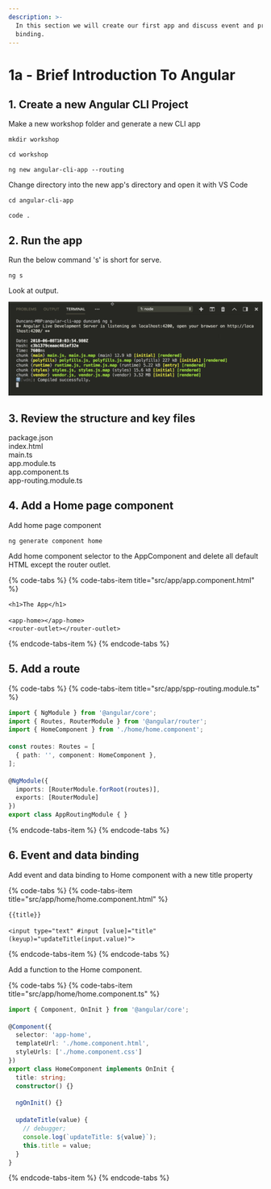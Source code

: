```yaml
---
description: >-
  In this section we will create our first app and discuss event and property
  binding.
---
```


# 1a -  Brief Introduction To Angular

## 1. Create a new Angular CLI Project

Make a new workshop folder and generate a new CLI app

```text
mkdir workshop
```

```text
cd workshop
```

```text
ng new angular-cli-app --routing
```

Change directory into the new app's directory and open it with VS Code

```text
cd angular-cli-app
```

```text
code .
```

## 2. Run the app

Run the below command 's' is short for serve.

```text
ng s
```

Look at output.

![Bundled javascript files added to index.html dynamically](../.gitbook/assets/image%20%281%29.png)

## 3.  Review the structure and key files

package.json  
index.html  
main.ts  
app.module.ts  
app.component.ts  
app-routing.module.ts

## 4. Add a Home page component

Add home page component

```text
ng generate component home
```

Add home component selector to the AppComponent and delete all default HTML except the router outlet.

{% code-tabs %}
{% code-tabs-item title="src/app/app.component.html" %}
```markup
<h1>The App</h1>

<app-home></app-home>
<router-outlet></router-outlet>
```
{% endcode-tabs-item %}
{% endcode-tabs %}

## 5. Add a route

{% code-tabs %}
{% code-tabs-item title="src/app/spp-routing.module.ts" %}
```typescript
import { NgModule } from '@angular/core';
import { Routes, RouterModule } from '@angular/router';
import { HomeComponent } from './home/home.component';

const routes: Routes = [
  { path: '', component: HomeComponent },
];

@NgModule({
  imports: [RouterModule.forRoot(routes)],
  exports: [RouterModule]
})
export class AppRoutingModule { } 
```
{% endcode-tabs-item %}
{% endcode-tabs %}

## 6. Event and data binding  

Add event and data binding to Home component with a new title property

{% code-tabs %}
{% code-tabs-item title="src/app/home/home.component.html" %}
```markup
{{title}}

<input type="text" #input [value]="title" (keyup)="updateTitle(input.value)">

```
{% endcode-tabs-item %}
{% endcode-tabs %}

Add a function to the Home component.

{% code-tabs %}
{% code-tabs-item title="src/app/home/home.component.ts" %}
```typescript
import { Component, OnInit } from '@angular/core';

@Component({
  selector: 'app-home',
  templateUrl: './home.component.html',
  styleUrls: ['./home.component.css']
})
export class HomeComponent implements OnInit {
  title: string;
  constructor() {}

  ngOnInit() {}

  updateTitle(value) {
    // debugger;
    console.log(`updateTitle: ${value}`);
    this.title = value;
  }
}

```
{% endcode-tabs-item %}
{% endcode-tabs %}




